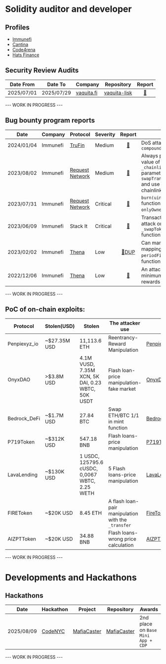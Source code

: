 # Solidity auditor and developer

## Profiles
- [Immunefi](https://immunefi.com/profile/rotcivegaf/)
- [Cantina](https://cantina.xyz/u/rotcivegaf)
- [Code4rena](https://code4rena.com/@rotcivegaf)
- [Hats Finance](https://app.hats.finance/profile/rotcivegaf)

## Security Review Audits

| Date From  | Date To | Company  | Repository | Report | 
|------------|---------|----------|------------|:------:|
| 2025/07/01 | 2025/07/29 | [vaquita.fi](https://www.vaquita.fi/) | [vaquita-lisk](https://github.com/vaquita-fi/vaquita-lisk/tree/c4964af9157c9cca9cfb167ac1a4450e36edb29e) | [:page_facing_up:](reports/securityReview/2025-07-29-Vaquita.md) |

--- WORK IN PROGRESS ---

## Bug bounty program reports

| Date       | Company  | Protocol   | Severity | Report | Tittle | 
|------------|----------|------------|----------|:------:|--------|
| 2024/01/04 | Immunefi | [TruFin](https://www.trufin.io/) | Medium | [:page_facing_up:](reports/bugBountyProgram/2024-01-04-TruFin.md) | DoS attack on the function `compoundRewards` |
| 2023/08/02 | Immunefi | [Request Network](https://request.network/) | Medium | [:page_facing_up:](reports/bugBountyProgram/2023-08-02-RequestNetwork.md) | Always passing `0` as the value of the `_chainlinkMaxRateTimespan` parameter of `swapTransferWithReference` and use deprecated chainlink functions |
| 2023/07/31 | Immunefi | [Request Network](https://request.network/) | Critical | [:page_facing_up:](reports/bugBountyProgram/2023-07-31-RequestNetwork.md) | `burn(uint256,uint256)` function should be have `onlyOwner` modifier |
| 2023/06/09 | Immunefi | Stack It   | Critical | [:page_facing_up:](reports/bugBountyProgram/2023-06-09-StackIt.md) | Transaction sandwich attack on `_swapTokenForEther` function |
| 2023/02/02 | Immunefi | [Thena](https://thena.fi) | Low | [:page_facing_up:DUP](reports/bugBountyProgram/2023-02-02-Thena.md) | Can manipulate the mappings `rewardRate`, `periodFinish` and the function `left` |
| 2022/12/06 | Immunefi | [Thena](https://thena.fi/) | Low      | [:page_facing_up:](reports/bugBountyProgram/2022-12-06-Thena.md) | An attacker can reduce to minimum the distribution rewards |

--- WORK IN PROGRESS ---

## PoC of on-chain exploits:

| Protocol   | Stolen(USD) | Stolen     | The attacker use              | PoC |
|------------|-------------|------------|-------------------------------|-----|
|Penpiexyz_io|~$27.35M USD |11,113.6 ETH|Reentrancy-Reward Manipulation|[Penpiexyzio_exp.sol](https://github.com/SunWeb3Sec/DeFiHackLabs/blob/8423a14b97998f1557d1216d340f605d31a6e99d/src/test/2024-09/Penpiexyzio_exp.sol)|
|OnyxDAO     |>$3.8M USD   |4.1M VUSD, 7.35M XCN, 5K DAI, 0.23 WBTC, 50K USDT|Flash loan-price manipulation-fake market|[OnyxDAO_exp](https://github.com/SunWeb3Sec/DeFiHackLabs/blob/ef43599baa4d0b9dcd77eac49e4bda863d07d708/src/test/2024-09/OnyxDAO_exp.sol#L7-L20)|
|Bedrock_DeFi|~$1.7M USD   |27.84 BTC  |Swap ETH/BTC 1/1 in mint function|[Bedrock_DeFi_exp](https://github.com/SunWeb3Sec/DeFiHackLabs/blob/4fb2da54f740df0def1927f1f0b7acf3087c02c3/src/test/2024-09/Bedrock_DeFi_exp.sol#L37-L47)|
|P719Token  |~$312K USD|547.18 BNB|Flash loans-price manipulation|[P719Token_exp](https://github.com/SunWeb3Sec/DeFiHackLabs/blob/82a4a71c7a37a67d13a97e072a8cf42c167603c3/src/test/2024-10/P719Token_exp.sol#L7-L21)|
|LavaLending |~$130K USD   |1 USDC, 125795.6 cUSDC, 0,0067 WBTC, 2.25 WETH|5 Flash loans-price manipulation|[LavaLending_exp](https://github.com/SunWeb3Sec/DeFiHackLabs/blob/b3cda5b5c08d453ef96dcb2e7ea44d7a40e7a85e/src/test/2024-10/LavaLending_exp.sol)|
|FIREToken   |~$20K USD|8.45 ETH|A flash loan-pair manipulation with the `_transfer`|[FireToken_exp](https://github.com/SunWeb3Sec/DeFiHackLabs/blob/2fdff2671591c251ba9a514afbda6bc0aac03e32/src/test/2024-10/FireToken_exp.sol#L7-L16)|
|AIZPTToken  |~$20K USD|34.88 BNB|Flash loans-wrong price calculation|[AIZPTToken_exp](https://github.com/SunWeb3Sec/DeFiHackLabs/blob/014e23d0ebc9c8563e772d27672f05ed2063b36f/src/test/2024-10/AIZPTToken_exp.sol#L7C28-L12)|
 
--- WORK IN PROGRESS ---

# Developments and Hackathons

## Hackathons

| Date       | Hackathon | Project | Repository | Awards |
|------------|-----------|---------|------------|--------|
| 2025/08/09 | [CodeNYC](https://codenyc.devspot.app/en) | [MafiaCaster](https://devspot.app/en/projects/411) | [MafiaCaster](https://github.com/eugenioclrc/mafiacaster) | 2nd place on `Base Mini App + CDP` |

--- WORK IN PROGRESS ---

